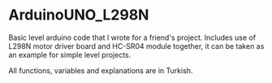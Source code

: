 # ArduinoUNO_L298N

Basic level arduino code that I wrote for a friend's project. Includes use of L298N motor driver board and HC-SR04 module together, it can be taken as an example for simple level projects.

All functions, variables and explanations are in Turkish.
